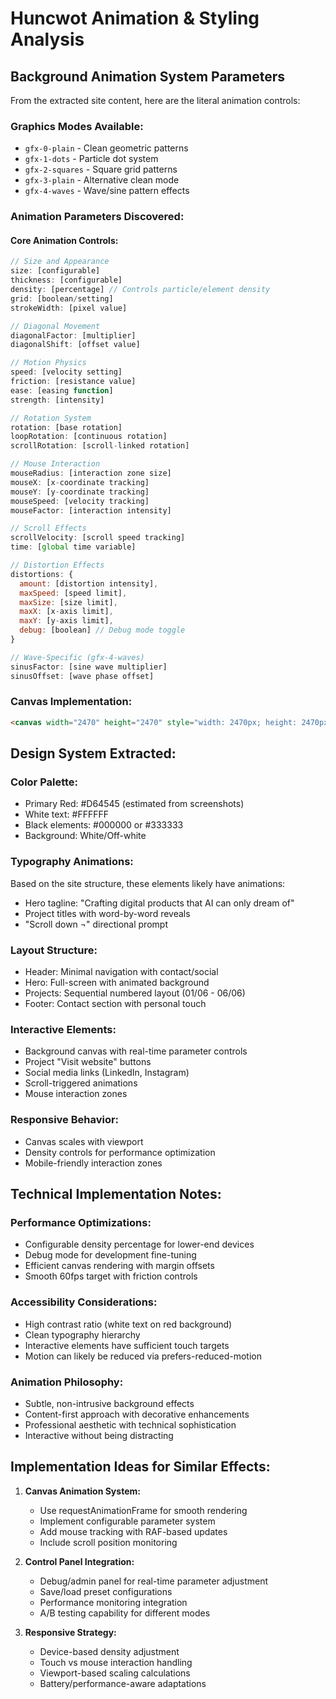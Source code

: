 # Huncwot Animation & Styling Analysis

## Background Animation System Parameters

From the extracted site content, here are the literal animation controls:

### Graphics Modes Available:
- `gfx-0-plain` - Clean geometric patterns
- `gfx-1-dots` - Particle dot system  
- `gfx-2-squares` - Square grid patterns
- `gfx-3-plain` - Alternative clean mode
- `gfx-4-waves` - Wave/sine pattern effects

### Animation Parameters Discovered:

#### Core Animation Controls:
```javascript
// Size and Appearance
size: [configurable]
thickness: [configurable] 
density: [percentage] // Controls particle/element density
grid: [boolean/setting]
strokeWidth: [pixel value]

// Diagonal Movement
diagonalFactor: [multiplier]
diagonalShift: [offset value]

// Motion Physics
speed: [velocity setting]
friction: [resistance value] 
ease: [easing function]
strength: [intensity]

// Rotation System
rotation: [base rotation]
loopRotation: [continuous rotation]
scrollRotation: [scroll-linked rotation]

// Mouse Interaction
mouseRadius: [interaction zone size]
mouseX: [x-coordinate tracking]
mouseY: [y-coordinate tracking] 
mouseSpeed: [velocity tracking]
mouseFactor: [interaction intensity]

// Scroll Effects
scrollVelocity: [scroll speed tracking]
time: [global time variable]

// Distortion Effects
distortions: {
  amount: [distortion intensity],
  maxSpeed: [speed limit],
  maxSize: [size limit], 
  maxX: [x-axis limit],
  maxY: [y-axis limit],
  debug: [boolean] // Debug mode toggle
}

// Wave-Specific (gfx-4-waves)
sinusFactor: [sine wave multiplier]
sinusOffset: [wave phase offset]
```

### Canvas Implementation:
```html
<canvas width="2470" height="2470" style="width: 2470px; height: 2470px; margin: -300px;"></canvas>
```

## Design System Extracted:

### Color Palette:
- Primary Red: #D64545 (estimated from screenshots)
- White text: #FFFFFF
- Black elements: #000000 or #333333
- Background: White/Off-white

### Typography Animations:
Based on the site structure, these elements likely have animations:
- Hero tagline: "Crafting digital products that AI can only dream of"
- Project titles with word-by-word reveals
- "Scroll down ¬" directional prompt

### Layout Structure:
- Header: Minimal navigation with contact/social
- Hero: Full-screen with animated background
- Projects: Sequential numbered layout (01/06 - 06/06)
- Footer: Contact section with personal touch

### Interactive Elements:
- Background canvas with real-time parameter controls
- Project "Visit website" buttons
- Social media links (LinkedIn, Instagram)
- Scroll-triggered animations
- Mouse interaction zones

### Responsive Behavior:
- Canvas scales with viewport
- Density controls for performance optimization
- Mobile-friendly interaction zones

## Technical Implementation Notes:

### Performance Optimizations:
- Configurable density percentage for lower-end devices
- Debug mode for development fine-tuning
- Efficient canvas rendering with margin offsets
- Smooth 60fps target with friction controls

### Accessibility Considerations:
- High contrast ratio (white text on red background)
- Clean typography hierarchy
- Interactive elements have sufficient touch targets
- Motion can likely be reduced via prefers-reduced-motion

### Animation Philosophy:
- Subtle, non-intrusive background effects
- Content-first approach with decorative enhancements
- Professional aesthetic with technical sophistication
- Interactive without being distracting

## Implementation Ideas for Similar Effects:

1. **Canvas Animation System:**
   - Use requestAnimationFrame for smooth rendering
   - Implement configurable parameter system
   - Add mouse tracking with RAF-based updates
   - Include scroll position monitoring

2. **Control Panel Integration:**
   - Debug/admin panel for real-time parameter adjustment
   - Save/load preset configurations
   - Performance monitoring integration
   - A/B testing capability for different modes

3. **Responsive Strategy:**
   - Device-based density adjustment
   - Touch vs mouse interaction handling
   - Viewport-based scaling calculations
   - Battery/performance-aware adaptations